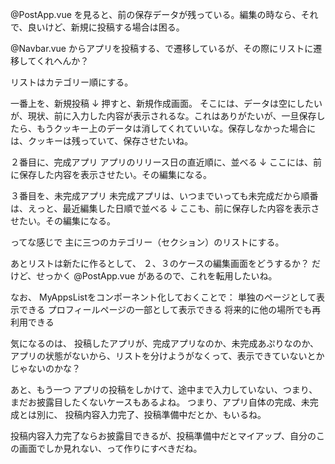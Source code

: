 @PostApp.vue 
を見ると、前の保存データが残っている。編集の時なら、それで、良いけど、新規に投稿する場合は困る。

@Navbar.vue からアプリを投稿する、で遷移しているが、その際にリストに遷移してくれへんか？

リストはカテゴリー順にする。

一番上を、新規投稿
↓
押すと、新規作成画面。
そこには、データは空にしたいが、現状、前に入力した内容が表示されるな。これはありがたいが、一旦保存したら、もうクッキー上のデータは消してくれていいな。保存しなかった場合には、クッキーは残っていて、保存させたいね。


２番目に、完成アプリ
アプリのリリース日の直近順に、並べる
↓
ここには、前に保存した内容を表示させたい。その編集になる。


３番目を、未完成アプリ
未完成アプリは、いつまでいっても未完成だから順番は、えっと、最近編集した日順で並べる
↓
ここも、前に保存した内容を表示させたい。その編集になる。

ってな感じで
主に三つのカテゴリー（セクション）のリストにする。

あとリストは新たに作るとして、
２、３のケースの編集画面をどうするか？
だけど、せっかく
@PostApp.vue があるので、これを転用したいね。

なお、
MyAppsListをコンポーネント化しておくことで：
単独のページとして表示できる
プロフィールページの一部として表示できる
 将来的に他の場所でも再利用できる

 気になるのは、
投稿したアプリが、完成アプリなのか、未完成あぷりなのか、アプリの状態がないから、リストを分けようがなくって、表示できていないとかじゃないのかな？

あと、もう一つ
アプリの投稿をしかけて、途中まで入力していない、つまり、まだお披露目したくないケースもあるよね。
つまり、アプリ自体の完成、未完成とは別に、
投稿内容入力完了、投稿準備中だとか、もいるね。

投稿内容入力完了ならお披露目できるが、投稿準備中だとマイアップ、自分のこの画面でしか見れない、って作りにすべきだね。